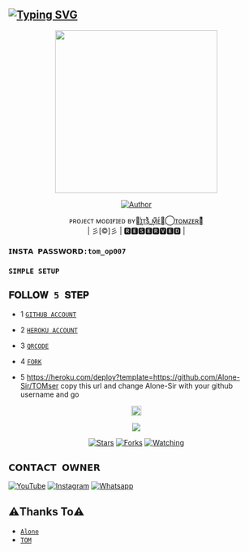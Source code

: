 ## [![Typing SVG](https://readme-typing-svg.herokuapp.com?font=Lemon+milk&color=F7000&lines=𝐖𝐄𝐋𝐂𝐎𝐌𝐄+𝐓𝐎+𝐓𝐎𝐌𝐙𝐄𝐑+𝐖𝐀+𝐁𝐎𝐓+𝐑𝐄𝐏𝐎;𝐂𝐑𝐄𝐀𝐓𝐄𝐃+𝐁𝐘+𝐀𝐋𝐎𝐍𝐄+𝐀𝐍𝐃+𝐓𝐎𝐌)](https://git.io/typing-svg)
 
  <p align="center">
<span class="avatar"><img height='320' src="https://i.imgur.com/k05oyeF.jpg"> </a></span> 
</p>
  <p align="center">
<a href="https://github.com/Alone-Sir"><img title="Author" src="https://img.shields.io/badge/Author-ALONE-Alonev1/Alone?color=blue&style=for-the-badge&logo=whatsapp"></a>
</p>
<p align="center">
ᴘʀᴏᴊᴇᴄᴛ ᴍᴏᴅɪғɪᴇᴅ ʙʏ<a href="https://github.com/Alone-Sir">ꪶ͢ɪͥᴛͭsᷤ ͢ᴍͫᴇͤᡃ⃝ᴛᴏᴍᴢᴇʀ࿐ͤ</a>
    <br>
       | 彡[©]彡 |
       🆁🅴🆂🅴🆁🆅🅴🅳 |
    <br> 
</p>

### `𝗜𝗡𝗦𝗧𝗔 𝗣𝗔𝗦𝗦𝗪𝗢𝗥𝗗:tom_op007`

### `SIMPLE SETUP`

## `𝐅𝐎𝐋𝐋𝐎𝐖 5 𝐒𝐓𝐄𝐏`
* 1 [`GITHUB ACCOUNT`](https://github.com/signup/)

* 2 [`HEROKU ACCOUNT`](https://heroku.com/signup/)

* 3 [`QRCODE`](https://replit.com/@Aj-fx/KAZTROSER-QR?v=1)

* 4 [`FORK`](https://github.com/Alone-Sir/TOMser/fork)

* 5 https://heroku.com/deploy?template=https://github.com/Alone-Sir/TOMser  copy this url and change Alone-Sir with your github username and go<br>

 <p align="center">
  <a href="httsp://github.com/Alone-Sir/TOMser">
   <p align="center">
<a href="https://github.com/Alone-Sir/TOMser/blob/master/plugins/README.md"><span class="avatar"><img height='20' src="https://komarev.com/ghpvc/?username=Alone-Sir&label=Profile%20views&color=ff69b4&label=Profile+Views&style=plastic" alt="Error"> </a></span>
<a href="https://github.com/Alone-Sir/followers">
  <p align="center">
<img src="https://img.shields.io/github/repo-size/Alone-Sir/TOMser?color=green&label=Repo%20total%20size&style=plastic">
<p align="center">
<a href="https://github.com/Alone-Sir/followers"
<img title="Followers" src="https://img.shields.io/github/followers/Alone-Sir?color=blue&style=flat-square"></a>
<a href="https://github.com/Alone-Sir/TOMser/stargazers/"><img title="Stars" src="https://img.shields.io/github/stars/Alone-Sir/TOMser?color=blue&style=flat-square"></a>
<a href="https://github.com/Alone-Sir/TOMser/network/members"><img title="Forks" src="https://img.shields.io/github/forks/Alone-Sir/TOMser?color=blue&style=flat-square"></a>
<a href="https://github.com/Alone-Sir/TOMser/watchers"><img title="Watching" src="https://img.shields.io/github/watchers/Alone-Sir/TOMser?label=Watchers&color=blue&style=flat-square"></a>
</p>

## `𝗖𝗢𝗡𝗧𝗔𝗖𝗧 𝗢𝗪𝗡𝗘𝗥`
<a href="https://youtube.com/channel/UCoy4wOjIg9U4e0a_-IYL-cw" target="_blank"><img src="https://img.shields.io/badge/YouTube-%231877F2.svg?&style=flat-square&logo=YouTube&logoColor=white" alt="YouTube"></a>
<a href="https://instagram.com/tom_op007?utm_medium=copy_link" target="_blank"><img src="https://img.shields.io/badge/Instagram-%23E4405F.svg?&style=flat-square&logo=instagram&logoColor=white" alt="Instagram"></a>
<a href="https://wa.me/9061262908" target="_blank"><img src="https://img.shields.io/badge/whatsapp-%808080.svg?&style=flat-square&logo=Whatsapp&logoColor=white" alt="Whatsapp"></a>

## ⚠︎Thanks To⚠︎
* [`Alone`](https://github.com/Alone-Sir)
* [`TOM`](https://github.com/abhi-ak77)